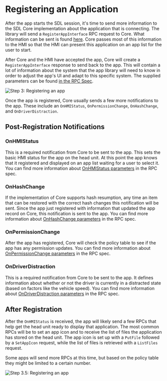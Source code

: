 # Registering an Application

After the app starts the SDL session, it's time to send more information to the SDL Core implementation about the application that is connecting. The library will send a `RegisterAppInterface` RPC request to Core. What information can be sent is found [here](https://github.com/smartdevicelink/rpc_spec#registerappinterface). Core passes most of this information to the HMI so that the HMI can present this application on an app list for the user to start.

After Core and the HMI have accepted the app, Core will create a `RegisterAppInterface` response to send back to the app. This will contain a lot of information about the system that the app library will need to know in order to adjust the app's UI and adapt to this specific system. The supplied parameters can be found [in the RPC Spec](https://github.com/smartdevicelink/rpc_spec#registerappinterface-1).

![Step 3: Registering an app](assets/overall_3.png) 

Once the app is registered, Core usually sends a few more notifications to the app. These include an `OnHMIStatus`, `OnPermissionChange`, `OnHashChange`, and `OnDriverDistraction`. 

## Post-Registration Notifications
### OnHMIStatus

This is a required notification from Core to be sent to the app. This sets the basic HMI status for the app on the head unit. At this point the app knows that it registered and displayed on an app list waiting for a user to select it. You can find more information about [OnHMIStatus parameters](https://github.com/smartdevicelink/rpc_spec#onhmistatus) in the RPC spec.

### OnHashChange

If the implementation of Core supports hash resumption, any time an item that can be restored with the correct hash changes this notification will be sent. Since the app just registered with information that updated the app record on Core, this notification is sent to the app. You can find more information about [OnHashChange parameters](https://github.com/smartdevicelink/rpc_spec#onhashchange) in the RPC spec.

### OnPermissionChange

After the app has registered, Core will check the policy table to see if the app has any permission updates.  You can find more information about [OnPermissionChange parameters](https://github.com/smartdevicelink/rpc_spec#onpermissionchange) in the RPC spec.

### OnDriverDistraction
This is a required notification from Core to be sent to the app. It defines information about whether or not the driver is currently in a distracted state (based on factors like the vehicle speed). You can find more information about [OnDriverDistraction parameters](https://github.com/smartdevicelink/rpc_spec#ondriverdistraction) in the RPC spec.

## After Registration

After the `OnHMIStatus` is received, the app will likely send a few RPCs that help get the head unit ready to display that application. The most common RPCs will be to set an app icon and to receive the list of files the application has stored on the head unit. The app icon is set up with a `PutFile` followed by a `SetAppIcon` request, while the list of files is retrieved with a `ListFiles` request.

Some apps will send more RPCs at this time, but based on the policy table they might be limited to a certain number.


![Step 3.5: Registering an app](assets/overall_3_5.png) 
